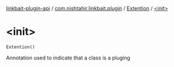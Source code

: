 [linkbait-plugin-api](../../index.md) / [com.nishtahir.linkbait.plugin](../index.md) / [Extention](index.md) / [&lt;init&gt;](.)

# &lt;init&gt;

`Extention()`

Annotation used to indicate that a class is a pluging

